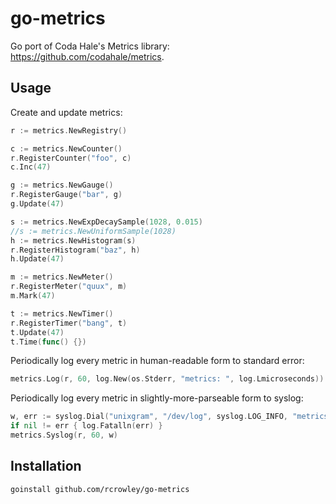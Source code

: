 go-metrics
==========

Go port of Coda Hale's Metrics library: <https://github.com/codahale/metrics>.

Usage
-----

Create and update metrics:

```go
r := metrics.NewRegistry()

c := metrics.NewCounter()
r.RegisterCounter("foo", c)
c.Inc(47)

g := metrics.NewGauge()
r.RegisterGauge("bar", g)
g.Update(47)

s := metrics.NewExpDecaySample(1028, 0.015)
//s := metrics.NewUniformSample(1028)
h := metrics.NewHistogram(s)
r.RegisterHistogram("baz", h)
h.Update(47)

m := metrics.NewMeter()
r.RegisterMeter("quux", m)
m.Mark(47)

t := metrics.NewTimer()
r.RegisterTimer("bang", t)
t.Update(47)
t.Time(func() {})
```

Periodically log every metric in human-readable form to standard error:

```go
metrics.Log(r, 60, log.New(os.Stderr, "metrics: ", log.Lmicroseconds))
```

Periodically log every metric in slightly-more-parseable form to syslog:

```go
w, err := syslog.Dial("unixgram", "/dev/log", syslog.LOG_INFO, "metrics")
if nil != err { log.Fatalln(err) }
metrics.Syslog(r, 60, w)
```

Installation
------------

```sh
goinstall github.com/rcrowley/go-metrics
```
